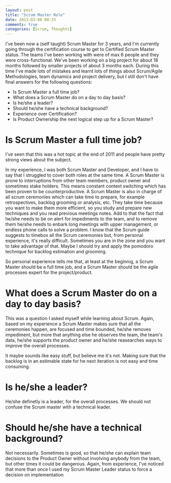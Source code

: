 ```yaml
---
layout: post
title: "Scrum Master Role"
date: 2013-03-08 00:33
comments: true
categories: [Scrum, Thoughts]
---
```



I've been now a (self taught) Scrum Master for 3 years, and I'm currently going through the certification course to get to Certified Scrum Master status.
The teams I've been working with were of max 6 people and they were cross-functional. We've been working on a big project for about 18 months followed by smaller projects of about 3 months each.
During this time I've made lots of mistakes and learnt lots of things about Scrum/Agile Methodologies, team dynamics and project delivery, but I still don't have final answers for the following questions:

 - Is Scrum Master a full time job?
 - What does a Scrum Master do on a day to day basis?
 - Is he/she a leader?
 - Should he/she have a technical background?
 - Experience over Certification?
 - Is Product Ownership the next logical step up for a Scrum Master?

# Is Scrum Master a full time job?
I've seen that this was a hot topic at the end of 2011 and people have pretty strong views about the subject.

In my experience, I was both Scrum Master and Developer, and I have to say that I struggled to cover both roles at the same time. A Scrum Master is prone to interruptions from other team members, product owner and sometimes stake holders. This means constant context switching which has been proven to be counterproductive.
A Scrum Master is also in charge of all scrum ceremonies which can take time to prepare, for example retrospectives, backlog grooming or analysis, etc. They take time because you want to make them more efficient, so you study and prepare new techniques and you read previous meetings notes.
Add to that the fact that he/she needs to be on alert for impediments to the team, and to remove them he/she needs to enbark long meetings with upper management, or endless phone calls to solve a problem.
I know that the Scrum guide suggests to timebox all the Scrum ceremonies but, from personal experience, it's really difficult. Sometimes you are in the zone and you want to take advantage of that. Maybe I should try and apply the pomodoro technique for backlog estimation and grooming.

So personal experience tells me that, at least at the beginnig, a Scrum Master should be a full time job, and a Scrum Master should be the agile processes expert for the project/product.

# What does a Scrum Master do on a day to day basis?
This was a question I asked myself while learning about Scrum. Again, based on my experience a Scrum Master makes sure that all the ceremonies happen, are focused and time bounded, he/she removes impediment, but more that anything else he observes the team, the team's data, he/she supports the product owner and he/she reasearches ways to improve the overall processes.

It maybe sounds like easy stuff, but believe me it's not. Making sure that the backlog is in an estimable state for he next iteration is not easy and time consuming.

# Is he/she a leader?
He/she definetly is a leader, for the overall processes. We should not confuse the Scrum master with a technical leader.

# Should he/she have a technical background?
Not necessarily. Sometimes is good, so that he/she can explain team decisions to the Product Owner without involving anybody from the team, but other times it could be dangerous.
Again, from experience, I've noticed that more than once I used my Scrum Master Leader status to force a decision on implementation 


